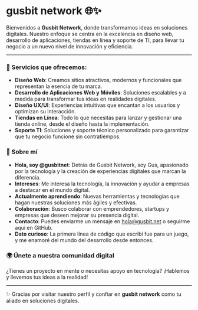 # gusbit network 🌐✨

Bienvenidos a **Gusbit Network**, donde transformamos ideas en soluciones digitales. Nuestro enfoque se centra en la excelencia en diseño web, desarrollo de aplicaciones, tiendas en línea y soporte de TI, para llevar tu negocio a un nuevo nivel de innovación y eficiencia.

---

### 🚀 Servicios que ofrecemos:

- **Diseño Web**: Creamos sitios atractivos, modernos y funcionales que representan la esencia de tu marca.
- **Desarrollo de Aplicaciones Web y Móviles**: Soluciones escalables y a medida para transformar tus ideas en realidades digitales.
- **Diseño UX/UI**: Experiencias intuitivas que encantan a los usuarios y optimizan su interacción.
- **Tiendas en Línea**: Todo lo que necesitas para lanzar y gestionar una tienda online, desde el diseño hasta la implementación.
- **Soporte TI**: Soluciones y soporte técnico personalizado para garantizar que tu negocio funcione sin contratiempos.

### 👋 Sobre mí

- **Hola, soy @gusbitnet**: Detrás de Gusbit Network, soy Gus, apasionado por la tecnología y la creación de experiencias digitales que marcan la diferencia.
- **Intereses**: Me interesa la tecnología, la innovación y ayudar a empresas a destacar en el mundo digital.
- **Actualmente aprendiendo**: Nuevas herramientas y tecnologías que hagan nuestras soluciones más ágiles y efectivas.
- **Colaboración**: Busco colaborar con emprendedores, startups y empresas que deseen mejorar su presencia digital.
- **Contacto**: Puedes enviarme un mensaje en [hola@gusbit.net](https://gusbit.net) o seguirme aquí en GitHub.
- **Dato curioso**: La primera línea de código que escribí fue para un juego, y me enamoré del mundo del desarrollo desde entonces.

### 🌍 Únete a nuestra comunidad digital

¿Tienes un proyecto en mente o necesitas apoyo en tecnología? ¡Hablemos y llevemos tus ideas a la realidad!

---

✨ Gracias por visitar nuestro perfil y confiar en **gusbit network** como tu aliado en soluciones digitales.
